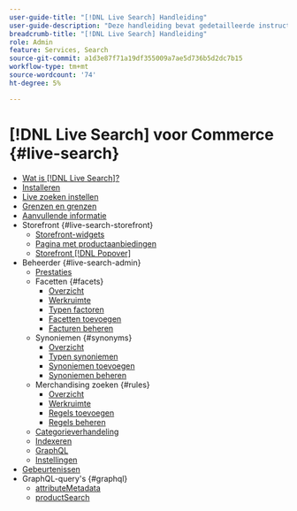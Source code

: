 ```yaml
---
user-guide-title: "[!DNL Live Search] Handleiding"
user-guide-description: "Deze handleiding bevat gedetailleerde instructies voor het gebruik van [!DNL Live Search] uit Adobe Commerce."
breadcrumb-title: "[!DNL Live Search] Handleiding"
role: Admin
feature: Services, Search
source-git-commit: a1d3e87f71a19df355009a7ae5d736b5d2dc7b15
workflow-type: tm+mt
source-wordcount: '74'
ht-degree: 5%

---
```


# [!DNL Live Search] voor Commerce {#live-search}

- [Wat is [!DNL Live Search]?](overview.md)
- [Installeren](install.md)
- [Live zoeken instellen](workspace.md)
- [Grenzen en grenzen](boundaries-limits.md)
- [Aanvullende informatie](release-notes.md)
- Storefront {#live-search-storefront}
   - [Storefront-widgets](storefront-widgets.md)
   - [Pagina met productaanbiedingen](plp-styling.md)
   - [Storefront [!DNL Popover]](storefront-popover.md)
- Beheerder {#live-search-admin}
   - [Prestaties](performance.md)
   - Facetten {#facets}
      - [Overzicht](facets.md)
      - [Werkruimte](faceting-workspace.md)
      - [Typen factoren](facets-type.md)
      - [Facetten toevoegen](facets-add.md)
      - [Facturen beheren](facets-manage.md)
   - Synoniemen {#synonyms}
      - [Overzicht](synonyms.md)
      - [Typen synoniemen](synonyms-type.md)
      - [Synoniemen toevoegen](synonyms-add.md)
      - [Synoniemen beheren](synonyms-manage.md)
   - Merchandising zoeken {#rules}
      - [Overzicht](rules.md)
      - [Werkruimte](rules-workspace.md)
      - [Regels toevoegen](rules-add.md)
      - [Regels beheren](rules-manage.md)
   - [Categorieverhandeling](category-merch.md)
   - [Indexeren](indexing.md)
   - [GraphQL](graphql.md)
   - [Instellingen](settings.md)
- [Gebeurtenissen](events.md)
- GraphQL-query&#39;s {#graphql}
   - [attributeMetadata](https://developer.adobe.com/commerce/services/graphql/live-search/attribute-metadata/)
   - [productSearch](https://developer.adobe.com/commerce/services/graphql/live-search/product-search/)
